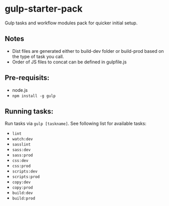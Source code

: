 # gulp-starter-pack

Gulp tasks and workflow modules pack for quicker initial setup.

## Notes

- Dist files are generated either to build-dev folder or build-prod based on the type of task you call.
- Order of JS files to concat can be defined in gulpfile.js

## Pre-requisits:

- node.js
- `npm install -g gulp`

## Running tasks:

Run tasks via `gulp [taskname]`. See following list for available tasks:

- `lint` 
- `watch:dev`
- `sasslint` 
- `sass:dev`
- `sass:prod` 
- `css:dev`
- `css:prod`
- `scripts:dev`
- `scripts:prod` 
- `copy:dev` 
- `copy:prod` 
- `build:dev` 
- `build:prod` 



